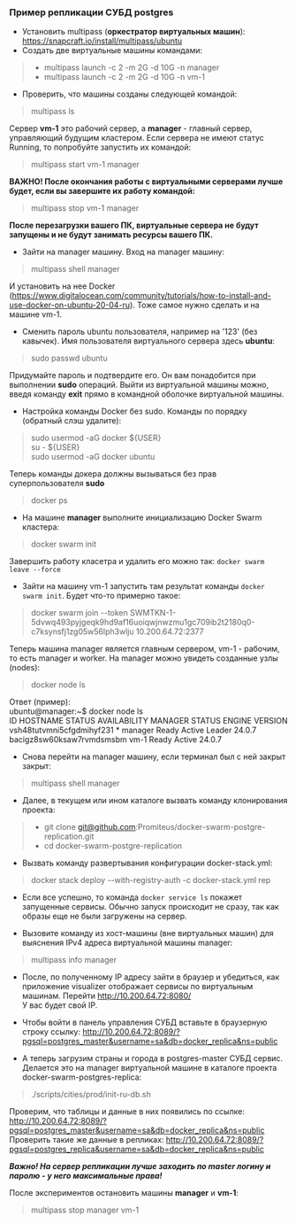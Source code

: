 ### Пример репликации СУБД postgres  
- Установить multipass (**оркестратор виртуальных машин**): https://snapcraft.io/install/multipass/ubuntu  
- Создать две виртуальные машины командами:  

> * multipass launch -c 2 -m 2G -d 10G -n manager  
> * multipass launch -c 2 -m 2G -d 10G -n vm-1  

- Проверить, что машины созданы следующей командой:

> multipass ls  

Сервер **vm-1** это рабочий сервер, а **manager** - главный сервер, управляющий будущим кластером. Если сервера не имеют статус Running, то попробуйте запустить их командой:  

> multipass start vm-1 manager  

**ВАЖНО! После окончания работы с виртуальными серверами лучше будет, если вы завершите их работу командой:**  

> multipass stop vm-1 manager  

**После перезагрузки вашего ПК, виртуальные сервера не будут запущены и не будут занимать ресурсы вашего ПК.**  

- Зайти на manager машину. Вход на manager машину:  

> multipass shell manager  

И установить на нее Docker (https://www.digitalocean.com/community/tutorials/how-to-install-and-use-docker-on-ubuntu-20-04-ru). Тоже самое нужно сделать и на машине vm-1.

- Сменить пароль ubuntu пользователя, например на '123' (без кавычек). Имя пользователя виртуального сервера здесь  **ubuntu**:  

> sudo passwd ubuntu  

Придумайте пароль и подтвердите его. Он вам понадобится при выполнении **sudo** операций. Выйти из виртуальной машины можно, введя команду **exit** прямо в командной оболочке виртуальной машины.

- Настройка команды Docker без sudo. Команды по порядку (обратный слэш удалите):

> sudo usermod -aG docker ${USER}  
> su - ${USER}  
> sudo usermod -aG docker ubuntu  

Теперь команды докера должны вызываться без прав суперпользователя **sudo**
> docker ps

- На машине **manager** выполните инициализацию Docker Swarm кластера:  

> docker swarm init  

Завершить работу класетра и удалить его можно так:  ``docker swarm leave --force ``  

- Зайти на машину vm-1 запустить там результат команды ``docker swarm init``. Будет что-то примерно такое:  

> docker swarm join --token SWMTKN-1-5dvwq493pyjgeqk9hd9af16uoiqwjnwzmu1gc709ib2t2180q0-c7ksynsfj1zg05w56lph3wlju 10.200.64.72:2377  

Теперь машина manager является главным сервером, vm-1 - рабочим, то есть manager и worker. На manager можно увидеть созданные узлы (nodes):  

> docker node ls  

Ответ (пример):  
ubuntu@manager:~$ docker node ls  
ID                            HOSTNAME   STATUS    AVAILABILITY   MANAGER STATUS   ENGINE VERSION  
vsh48tutvmni5cfgdmihyf231 *   manager    Ready     Active         Leader           24.0.7  
bacigz8sw60ksaw7rvmdsmsbm     vm-1       Ready     Active                          24.0.7  

- Снова перейти на manager машину, если терминал был с ней закрыт закрыт:

> multipass shell manager  

- Далее, в текущем или ином каталоге вызвать команду клонирования проекта:  

> * git clone git@github.com:Promiteus/docker-swarm-postgre-replication.git   
> * cd docker-swarm-postgre-replication

- Вызвать команду развертывания конфигурации docker-stack.yml:  

> docker stack deploy --with-registry-auth -c docker-stack.yml rep  

- Если все успешно, то команда ``docker service ls`` покажет запущенные сервисы. Обычно запуск происходит не сразу, так как образы еще не были загружены на сервер.  

- Вызовите команду из хост-машины (вне виртуальных машин) для выяснения IPv4 адреса виртуальной машины manager:  

>  multipass info manager  

- После, по полученному IP адресу зайти в браузер и убедиться, как приложение visualizer отображает сервисы по виртуальным машинам. Перейти http://10.200.64.72:8080/  
У вас будет свой IP.  
  
- Чтобы войти в панель управления СУБД вставьте в браузерную строку ссылку: http://10.200.64.72:8089/?pgsql=postgres_master&username=sa&db=docker_replica&ns=public  

- А теперь загрузим страны и города в postgres-master СУБД сервис. Делается это на manager виртуальной машине в каталоге проекта docker-swarm-postgres-replica:  

> ./scripts/cities/prod/init-ru-db.sh  

Проверим, что таблицы и данные в них появились по ссылке: http://10.200.64.72:8089/?pgsql=postgres_master&username=sa&db=docker_replica&ns=public  
Проверить такие же данные в репликах: http://10.200.64.72:8089/?pgsql=postgres_replica&username=sa&db=docker_replica&ns=public  

***Важно! На сервер репликации лучше заходить по master логину и паролю - у него максимальные права!***  

После экспериментов остановить машины **manager** и **vm-1**:  

> multipass stop manager vm-1

